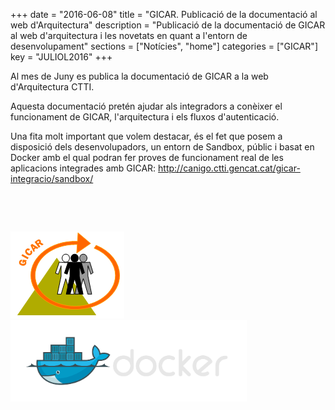 +++
date        = "2016-06-08"
title       = "GICAR. Publicació de la documentació al web d'Arquitectura"
description = "Publicació de la documentació de GICAR al web d'arquitectura i les novetats en quant a l'entorn de desenvolupament"
sections    = ["Notícies", "home"]
categories  = ["GICAR"]
key         = "JULIOL2016"
+++

Al mes de Juny es publica la documentació de GICAR a la web d'Arquitectura CTTI. 

Aquesta documentació pretén ajudar als integradors a conèixer el funcionament de GICAR, l'arquitectura i els fluxos d'autenticació. 

Una fita molt important que volem destacar, és el fet que posem a disposició dels desenvolupadors, un entorn de Sandbox, públic i basat en Docker amb el qual podran fer proves de funcionament real de les aplicacions integrades amb GICAR: http://canigo.ctti.gencat.cat/gicar-integracio/sandbox/

<p>&nbsp;</p>
<p>&nbsp;</p>

![GICAR](/related/gicar/logo.png)
<img src="/images/bloc/docker/large_h-dark-trans.png" style="width:75%" />